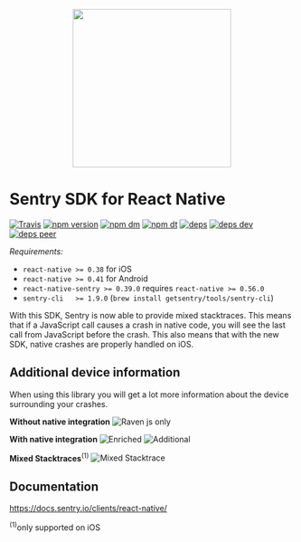 <p align="center">
    <a href="https://sentry.io" target="_blank" align="center">
        <img src="https://sentry-brand.storage.googleapis.com/sentry-logo-black.png" width="280">
    </a>
<br/>
    <h1>Sentry SDK for React Native</h1>
</p>

[![Travis](https://img.shields.io/travis/getsentry/react-native-sentry.svg?maxAge=2592000)](https://travis-ci.org/getsentry/react-native-sentry)
[![npm version](https://img.shields.io/npm/v/react-native-sentry.svg)](https://www.npmjs.com/package/react-native-sentry)
[![npm dm](https://img.shields.io/npm/dm/react-native-sentry.svg)](https://www.npmjs.com/package/react-native-sentry)
[![npm dt](https://img.shields.io/npm/dt/react-native-sentry.svg)](https://www.npmjs.com/package/react-native-sentry)
[![deps](https://david-dm.org/getsentry/react-native-sentry/status.svg)](https://david-dm.org/getsentry/react-native-sentry?view=list)
[![deps dev](https://david-dm.org/getsentry/react-native-sentry/dev-status.svg)](https://david-dm.org/getsentry/react-native-sentry?type=dev&view=list)
[![deps peer](https://david-dm.org/getsentry/react-native-sentry/peer-status.svg)](https://david-dm.org/getsentry/react-native-sentry?type=peer&view=list)

*Requirements:*

* `react-native >= 0.38` for iOS
* `react-native >= 0.41` for Android
* `react-native-sentry >= 0.39.0` requires `react-native >= 0.56.0`
* `sentry-cli   >= 1.9.0` (`brew install getsentry/tools/sentry-cli`)

With this SDK, Sentry is now able to provide mixed stacktraces. This means that if a JavaScript call causes a crash in native code, you will see the last call from JavaScript before the crash. This also means that with the new SDK, native crashes are properly handled on iOS.

## Additional device information

When using this library you will get a lot more information about the device surrounding your crashes.

**Without native integration**
![Raven js only](https://github.com/getsentry/react-native-sentry/raw/master/assets/raven.png)

**With native integration**
![Enriched](https://github.com/getsentry/react-native-sentry/raw/master/assets/enriched.png)
![Additional](https://github.com/getsentry/react-native-sentry/raw/master/assets/additional-device.png)


**Mixed Stacktraces**<sup>(1)</sup>
![Mixed Stacktrace](https://github.com/getsentry/react-native-sentry/raw/master/assets/mixed-stacktrace.png)

## Documentation

https://docs.sentry.io/clients/react-native/

<sup>(1)</sup>only supported on iOS
